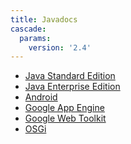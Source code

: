 ```yaml
---
title: Javadocs
cascade:
  params:
    version: '2.4'
---
```


<div class="javadocs-index">
  <ul>
    <li><a href="jse/">Java Standard Edition</a></li>
    <li><a href="jee/">Java Enterprise Edition</a></li>
    <li><a href="android/">Android</a></li>
    <li><a href="gae/">Google App Engine</a></li>
    <li><a href="gwt/">Google Web Toolkit</a></li>
    <li><a href="osgi/">OSGi</a></li>
  </ul>
</div>
